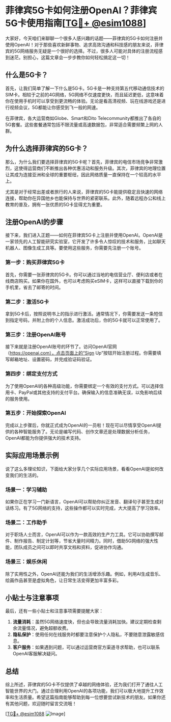 # 菲律宾5G卡如何注册OpenAI？菲律宾5G卡使用指南[[TG💪+ @esim1088](https://t.me/s/esim1088)]

大家好，今天咱们来聊聊一个很多人感兴趣的话题——菲律宾的5G卡如何注册并使用OpenAI！对于那些喜欢新鲜事物、追求高效沟通和科技感的朋友来说，菲律宾的5G网络服务无疑是一个很好的选择。不过，很多人可能对具体的注册流程感到迷茫。别担心，这篇文章会一步步教你如何轻松搞定这一切！

## 什么是5G卡？

首先，让我们简单了解一下什么是5G卡。5G卡是一种支持第五代移动通信技术的SIM卡。相较于之前的4G网络，5G网络不仅速度更快，而且延迟更低，这意味着你在使用手机时可以享受到更流畅的体验。无论是看高清视频、玩在线游戏还是进行视频会议，5G都能让你感受到飞一般的网速。

在菲律宾，各大运营商如Globe、Smart和Dito Telecommunity都推出了各自的5G套餐。这些套餐通常包括不限流量或高速数据包，非常适合需要频繁上网的人群。

## 为什么选择菲律宾的5G卡？

那么，为什么我们要选择菲律宾的5G卡呢？首先，菲律宾的电信市场竞争非常激烈，这使得运营商们不断推出各种优惠活动和服务升级。其次，菲律宾的地理位置让其成为连接亚洲和全球的重要枢纽，因此网络质量一直保持在一个较高的水平上。

尤其是对于经常出差或者旅行的人来说，菲律宾的5G卡能提供稳定且快速的网络连接，帮助你在异国他乡也能保持与世界的紧密联系。此外，随着远程办公和线上教育的普及，拥有一张优质的5G卡显得尤为重要。

## 注册OpenAI的步骤

接下来，我们进入正题——如何在菲律宾5G卡上注册并使用OpenAI。OpenAI是一家领先的人工智能研究实验室，它开发了许多令人惊叹的技术和服务，比如聊天机器人、图像生成工具等。要使用这些服务，你需要先注册一个账号。

### 第一步：购买菲律宾5G卡

首先，你需要一张菲律宾的5G卡。你可以通过当地的电信营业厅、便利店或者在线商店购买。如果你在国外，也可以考虑购买eSIM卡，这样可以直接下载到你的手机里，省去了邮寄的时间。

### 第二步：激活5G卡

拿到5G卡后，按照说明书上的指示进行激活。通常情况下，你需要发送一条短信到指定号码，并附上你的个人信息。激活成功后，你的5G卡就可以正常使用了。

### 第三步：注册OpenAI账号

接下来就是注册OpenAI账号的环节了。访问OpenAI官网（https://openai.com），点击页面上的“Sign Up”按钮开始注册过程。你需要填写邮箱地址、设置密码，并完成验证码验证。

### 第四步：绑定支付方式

为了使用OpenAI的各种高级功能，你需要绑定一个有效的支付方式。可以选择信用卡、PayPal或其他支持的支付平台。确保输入的信息准确无误，以免影响后续的服务使用。

### 第五步：开始探索OpenAI

完成以上步骤后，你就正式成为OpenAI的一员啦！现在可以尽情享受OpenAI提供的各种智能服务了。无论是编写代码、创作文章还是处理数据分析任务，OpenAI都能为你提供强大的技术支持。

## 实际应用场景示例

说了这么多理论知识，下面给大家分享几个实际应用场景，看看OpenAI是如何改变我们的生活的。

### 场景一：学习辅助

如果你正在学习一门新语言，OpenAI可以帮助你纠正发音、翻译句子甚至生成对话练习。有了5G网络的支持，这些操作都可以实时完成，大大提高了学习效率。

### 场景二：工作助手

对于职场人士而言，OpenAI可以作为一款高效的生产力工具。它可以协助撰写邮件、制作报告、制定计划等，节省大量时间精力。同时，借助5G网络的强大性能，团队成员之间可以即时共享文档和资料，促进协作沟通。

### 场景三：娱乐休闲

除了实用性之外，OpenAI还能为我们的生活增添乐趣。例如，利用AI生成音乐、绘画作品甚至是虚拟角色，让日常生活变得更加丰富多彩。

## 小贴士与注意事项

最后，还有一些小贴士和注意事项需要提醒大家：

1. **流量消耗**：虽然5G网络速度快，但也会导致流量消耗加快。建议定期检查剩余流量情况，避免超额收费。
2. **隐私保护**：使用任何在线服务时都要注意保护个人隐私，不要随意泄露敏感信息。
3. **客户服务**：如果遇到问题，可以通过运营商官方渠道寻求帮助，也可以联系OpenAI客服解决疑问。

## 总结

综上所述，菲律宾的5G卡不仅提供了卓越的网络体验，还为我们打开了通往人工智能世界的大门。通过合理利用OpenAI的各项功能，我们可以极大地提升工作效率和生活质量。希望这篇指南能够帮助到每一位想要尝试新技术的朋友。如果你还有其他问题，欢迎随时留言交流哦！

[[TG💪+ @esim1088](https://t.me/s/esim1088) ![Image](https://i.postimg.cc/4NQfJmqS/Snipaste-2025-05-13-00-14-12.png)]